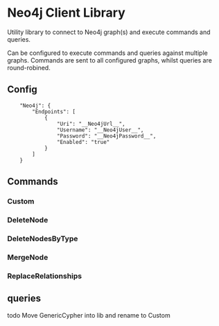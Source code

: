 ﻿# Neo4j Client Library

Utility library to connect to Neo4j graph(s) and execute commands and queries.

Can be configured to execute commands and queries against multiple graphs. Commands are sent to all configured graphs, whilst queries are round-robined.

## Config

```
    "Neo4j": {
        "Endpoints": [
            {
                "Uri": "__Neo4jUrl__",
                "Username": "__Neo4jUser__",
                "Password": "__Neo4jPassword__",
                "Enabled": "true"
            }
        ]
    }
```

## Commands

### Custom

### DeleteNode

### DeleteNodesByType

### MergeNode

### ReplaceRelationships

## queries

todo Move GenericCypher into lib and rename to Custom
